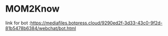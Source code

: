 # MOM2Know
link for bot :https://mediafiles.botpress.cloud/9290ed2f-3d33-43c0-9f2d-81b5478b6384/webchat/bot.html
